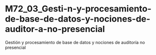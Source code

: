 # M72_03_Gesti-n-y-procesamiento-de-base-de-datos-y-nociones-de-auditor-a-no-presencial
Gestión y procesamiento de base de datos y nociones de auditoría no presencial
